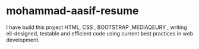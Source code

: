 # mohammad-aasif-resume
I have build this project HTML, CSS , BOOTSTRAP ,MEDIAQEURY , writing ell-designed, testable and efficient code using current best practices in web development.
